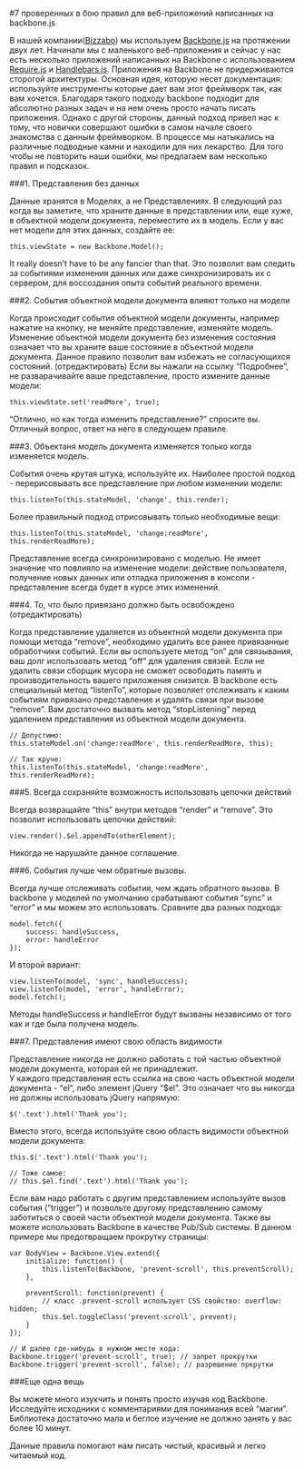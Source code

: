 #7 проверенных в бою правил для веб-приложений написанных на backbone.js

В нашей компании([Bizzabo][1]) мы используем [Backbone.js][2] на протяжении двух лет. Начинали мы с маленького веб-приложения и сейчас у нас есть несколько приложений написанных на Backbone с использованием [Require.js][3] и [Handlebars.js][4].
Приложения на Backbone не придерживаются сторогой архитектуры. Основная идея, которую несет документация: используйте инструменты которые дает вам этот фреймворк так, как вам хочется.
Благодаря такого подходу backbone подходит для абсолютно разных задач и на нем очень просто начать писать приложения. Однако с другой стороны, данный подход привел нас к тому, что новички совершают ошибки в самом начале своего знакомства с данным фреймворком. 
 В процессе мы натыкались на различные подводные камни и находили для них лекарство.
Для того чтобы не повторить наши ошибки, мы предлагаем вам несколько правил и подсказок.

###1. Представления без данных

Данные хранятся в Моделях, а не Представлениях. В следующий раз когда вы заметите, что храните данные в представлении или, еще хуже, в объектной модели документа, переместите их в модель.
Если у вас нет модели для этих данных, создайте ее:

    this.viewState = new Backbone.Model();

It really doesn’t have to be any fancier than that.
Это позволит вам следить за событиями изменения данных или даже синхронизировать их с сервером, для воссоздания опыта событий реального времени.

###2. События объектной модели документа влияют только на модели

Когда происходит события объектной модели документы, например нажатие на кнопку, не меняйте представление, изменяйте модель.
Изменение объектной модели документа без изменения состояния означает что вы храните ваше состояние в объектной модели документа.  Данное правило позволит вам избежать не согласующихся состояний. (отредактировать)
Если вы нажали на ссылку “Подробнее”, не разварачивайте ваше представление, просто измените данные модели:

    this.viewState.set('readMore', true);

“Отлично, но как тогда изменить представление?” спросите вы. Отличный вопрос, ответ на него в следующем правиле.

###3. Объектаня модель документа изменяется только когда изменяется модель.

События очень крутая штука, используйте их. Наиболее простой подход - перерисовывать все представление при любом изменении модели:

    this.listenTo(this.stateModel, 'change', this.render);
    
Более правильный подход отрисовывать только необходимые вещи:

    this.listenTo(this.stateModel, 'change:readMore', this.renderReadMore);
    
Представление всегда синхронизировано с моделью. Не имеет значение что повлияло на изменение модели: действие пользователя, получение новых данных или отладка приложения в консоли - представление всегда будет в курсе этих изменений.

###4. То, что было привязано должно быть освобождено (отредактировать)   

Когда представление удаляется из объектной модели документа при помощи метода “remove”, необходимо удалить все ранее привязанные обработчики событий.
Если вы оспользуете метод “on” для связывания, ваш долг использовать метод “off” для удаления связей. Если не удалить связи сборщик мусора не сможет освободить память и производительность вашего приложения снизится.
В backbone есть специальный метод “listenTo”, которые позволяет отслеживать к каким событиям привязано представление и удалять связи при вызове “remove”. Вам достаточно вызвать метод “stopListening” перед удалением представления из объектной модели документа.

    // Допустимо:
    this.stateModel.on('change:readMore', this.renderReadMore, this);
 
    // Так круче:
    this.listenTo(this.stateModel, 'change:readMore', this.renderReadMore);
    
###5. Всегда сохраняйте возможность использовать цепочки действий

Всегда возвращайте “this” внутри методов “render” и “remove”. Это позволит использовать цепочки действий:

    view.render().$el.appendTo(otherElement);
    
Никогда не нарушайте данное соглашение.

###6. События лучше чем обратные вызовы.

Всегда лучше отслеживать события, чем ждать обратного вызова.
В backbone у моделей по умолчанию срабатывают события “sync” и “error” и мы можем это использовать. Сравните два разных подхода:

    model.fetch({
        success: handleSuccess,
        error: handleError
    });
    
И второй вариант:

    view.listenTo(model, 'sync', handleSuccess);
    view.listenTo(model, 'error', handleError);
    model.fetch();
    
Методы handleSuccess и handleError будут вызваны независимо от того как и где была получена модель.

###7. Представления имеют свою область видимости

Представление никогда не должно работать с той частью объектной модели документа, которая ей не принадлежит.  
У каждого представления есть ссылка на свою часть объектной модели документа - “el”, либо элемент jQuery “$el”.
Это означает что вы никогда не должны использовать jQuery напрямую:

    $('.text').html('Thank you');
    
Вместо этого, всегда используйте свою область видимости объектной модели документа:

    this.$('.text').html('Thank you');
 
    // Тоже самое:
    // this.$el.find('.text').html('Thank you');
    
Если вам надо работать с другим представлением используйте вызов события (“trigger”) и позвольте другому представлению самому заботиться о своей части объектной модели документа. Также вы можете использовать Backbone в качестве Pub/Sub системы.
В данном примере мы предотвращаем прокрутку страницы:

    var BodyView = Backbone.View.extend({
        initialize: function() {
            this.listenTo(Backbone, 'prevent-scroll', this.preventScroll);
        },
 
        preventScroll: function(prevent) {
            // класс .prevent-scroll использует CSS свойство: overflow: hidden;
            this.$el.toggleClass('prevent-scroll', prevent);
        }
    });
 
    // И далее где-нибудь в нужном месте кода:
    Backbone.trigger('prevent-scroll', true); // запрет прокрутки
    Backbone.trigger('prevent-scroll', false); // разрешение пркрутки
    
###Еще одна вещь

Вы можете много изукчить и понять просто изучая код Backbone. Исследуйте исходники с комментариями для понимания всей “магии”. Библиотека достаточно мала и беглое изучение не должно занять у вас более 10 минут.

Данные правила помогают нам писать чистый, красивый и легко читаемый код.
 
 [1]: http://www.bizzabo.com
 [2]: http://backbonejs.org/
 [3]: http://requirejs.org
 [4]: http://handlebarsjs.com/
 [5]: http://backbonejs.org/docs/backbone.html

